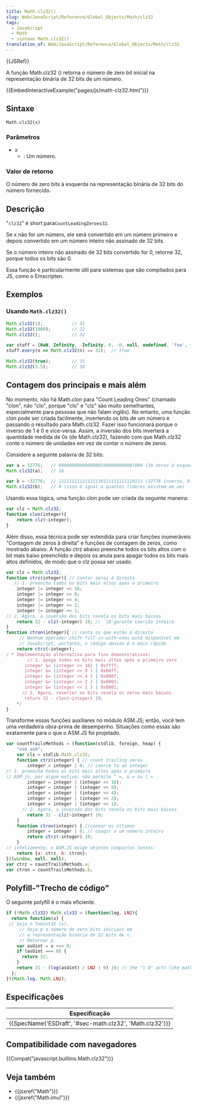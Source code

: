 ```yaml
---
title: Math.clz32()
slug: Web/JavaScript/Reference/Global_Objects/Math/clz32
tags:
  - JavaScript
  - Math
  - sintaxe Math.clz32()
translation_of: Web/JavaScript/Reference/Global_Objects/Math/clz32
---
```

{{JSRef}}

A função Math.clz32 () retorna o número de zero bit inicial na representação binária de 32 bits de um número.

{{EmbedInteractiveExample("pages/js/math-clz32.html")}}

## Sintaxe

```
Math.clz32(x)
```

### Parâmetros

- _x_
  - : Um número.

### Valor de retorno

O número de zero bits à esquerda na representação binária de 32 bits do número fornecido.

## Descrição

"`clz32`" é short para`CountLeadingZeroes32`.

Se x não for um número, ele será convertido em um número primeiro e depois convertido em um número inteiro não assinado de 32 bits.

Se o número inteiro não assinado de 32 bits convertido for 0, retorne 32, porque todos os bits são 0.

Essa função é particularmente útil para sistemas que são compilados para JS, como o Emscripten.

## Exemplos

### Usando `Math.clz32()`

```js
Math.clz32(1);           // 31
Math.clz32(1000);        // 22
Math.clz32();            // 32

var stuff = [NaN, Infinity, -Infinity, 0, -0, null, undefined, 'foo', {}, []];
stuff.every(n => Math.clz32(n) == 32);  // true

Math.clz32(true);        // 31
Math.clz32(3.5);         // 30
```

## Contagem dos principais e mais além

No momento, não há Math.clon para "Count Leading Ones" (chamado "clon", não "clo", porque "clo" e "clz" são muito semelhantes, especialmente para pessoas que não falam inglês). No entanto, uma função clon pode ser criada facilmente, invertendo os bits de um número e passando o resultado para Math.clz32. Fazer isso funcionará porque o inverso de 1 é 0 e vice-versa. Assim, a inversão dos bits inverterá a quantidade medida de 0s (de Math.clz32), fazendo com que Math.clz32 conte o número de unidades em vez de contar o número de zeros.

Considere a seguinte palavra de 32 bits:

```js
var a = 32776;   // 00000000000000001000000000001000 (16 zeros à esquerda)
Math.clz32(a);   // 16

var b = ~32776;  // 11111111111111110111111111110111 (32776 inverso, 0 zeros à esquerda)
Math.clz32(b);   // 0 (isso é igual a quantos líderes existem em um)
```

Usando essa lógica, uma função clon pode ser criada da seguinte maneira:

```js
var clz = Math.clz32;
function clon(integer){
    return clz(~integer);
}
```

Além disso, essa técnica pode ser estendida para criar funções inumeráveis "Contagem de zeros à direita" e funções de contagem de zeros, como mostrado abaixo. A função ctrz abaixo preenche todos os bits altos com o bit mais baixo preenchido e depois os anula para apagar todos os bits mais altos definidos, de modo que o clz possa ser usado.

```js
var clz = Math.clz32;
function ctrz(integer){ // contar zeros à direita
   // 1. preencha todos os bits mais altos após o primeiro
    integer |= integer << 16;
    integer |= integer << 8;
    integer |= integer << 4;
    integer |= integer << 2;
    integer |= integer << 1;
// 2. Agora, a inversão dos bits revela os bits mais baixos
    return 32 - clz(~integer) |0; // `|0`garante coerção inteira
}
function ctron(integer){ // conta os que estão à direita
     // Nenhum operador shift-fill-in-with-ones está disponível em
     // JavaScript, portanto, o código abaixo é o mais rápido
    return ctrz(~integer);
/ * Implementação alternativa para fins demonstrativos:
        // 1. apaga todos os bits mais altos após o primeiro zero
       integer &= (integer << 16) | 0xffff;
       integer &= (integer << 8 ) | 0x00ff;
       integer &= (integer << 4 ) | 0x000f;
       integer &= (integer << 2 ) | 0x0003;
       integer &= (integer << 1 ) | 0x0001;
      // 2. Agora, reverter os bits revela os zeros mais baixos
       return 32 - clon(~integer) |0;
    */
}
```

Transforme essas funções auxiliares no módulo ASM.JS; então, você tem uma verdadeira obra-prima de desempenho. Situações como essas são exatamente para o que o ASM.JS foi projetado.

```js
var countTrailsMethods = (function(stdlib, foreign, heap) {
    "use asm";
    var clz = stdlib.Math.clz32;
    function ctrz(integer) { // count trailing zeros
        integer = integer | 0; // coerce to an integer
// 1. preencha todos os bits mais altos após o primeiro
// ASM js, por algum motivo, não permite ^ =, & = ou | =
        integer = integer | (integer << 16);
        integer = integer | (integer << 8);
        integer = integer | (integer << 4);
        integer = integer | (integer << 2);
        integer = integer | (integer << 1);
      // 2. Agora, a inversão dos bits revela os bits mais baixos
        return 32 - clz(~integer) |0;
    }
    function ctron(integer) { //contar os últimos
        integer = integer | 0; // coagir a um número inteiro
        return ctrz(~integer) |0;
    }
// infelizmente, o ASM.JS exige objetos compactos lentos:
    return {a: ctrz, b: ctron};
})(window, null, null);
var ctrz = countTrailsMethods.a;
var ctron = countTrailsMethods.b;
```

## Polyfill-"Trecho de código"

O seguinte polyfill é o mais eficiente.

```js
if (!Math.clz32) Math.clz32 = (function(log, LN2){
  return function(x) {
 // Seja n ToUint32 (x).
     // Seja p o número de zero bits iniciais em
     // a representação binária de 32 bits de n.
     // Retornar p.
    var asUint = x >>> 0;
    if (asUint === 0) {
      return 32;
    }
    return 31 - (log(asUint) / LN2 | 0) |0; // the "| 0" acts like math.floor
  };
})(Math.log, Math.LN2);
```

## Especificações

| Especificação                                                                |
| ---------------------------------------------------------------------------- |
| {{SpecName('ESDraft', '#sec-math.clz32', 'Math.clz32')}} |

## Compatibilidade com navegadores

{{Compat("javascript.builtins.Math.clz32")}}

## Veja também

- {{jsxref("Math")}}
- {{jsxref("Math.imul")}}
